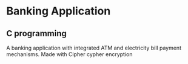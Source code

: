 # Banking Application
## C  programming
A banking application with integrated ATM and electricity bill payment mechanisms.
Made with Cipher cypher encryption

